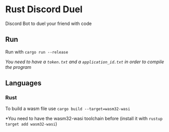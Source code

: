 # Rust Discord Duel
Discord Bot to duel your friend with code

## Run

Run with `cargo run --release`

*You need to have a `token.txt` and a `application_id.txt` in order to compile the program*

## Languages

### Rust

To build a wasm file use `cargo build --target=wasm32-wasi`

*You need to have the wasm32-wasi toolchain before (install it with `rustup target add wasm32-wasi`)
